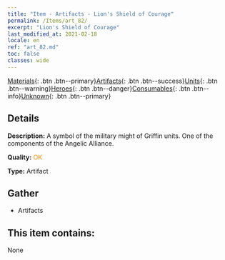 ```yaml
---
title: "Item - Artifacts - Lion's Shield of Courage"
permalink: /Items/art_82/
excerpt: "Lion's Shield of Courage"
last_modified_at: 2021-02-18
locale: en
ref: "art_82.md"
toc: false
classes: wide
---
```

 [Materials](/Items/){: .btn .btn--primary}[Artifacts](/Items/Artifacts/){: .btn .btn--success}[Units](/Items/Units/){: .btn .btn--warning}[Heroes](/Items/Heroes/){: .btn .btn--danger}[Consumables](/Items/Consumables/){: .btn .btn--info}[Unknown](/Items/Unknown/){: .btn .btn--primary}

## Details
 **Description:** A symbol of the military might of Griffin units. One of the components of the Angelic Alliance.

 **Quality:** <span style="color: #FF8C00">OK</span>

 **Type:** Artifact

## Gather

*    Artifacts 

## This item contains:

  None


